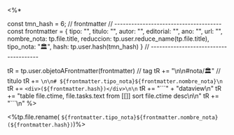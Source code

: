 

<%* 

const tmn_hash = 6;
// frontmatter
// --------------------------------------
const frontmatter = {
    tipo: "", 
    titulo: "", 
    autor: "",
    editorial: "",
    ano: "",
    url: "",
    nombre_nota: tp.file.title,
    reduccion: tp.user.reduce_name(tp.file.title),
    tipo_nota: "🏛️",
    hash: tp.user.hash(tmn_hash)
}
// --------------------------------------

tR = tp.user.objetoAFrontmatter(frontmatter)
// tag
tR += "\n\n#nota/🏛️"
// titulo
tR += `\n\n# ${frontmatter.tipo_nota}${frontmatter.nombre_nota}\n`
tR += `<div>(${frontmatter.hash})</div>\n\n`
tR += "\`\`\`" + "dataview\n"
tR += "table file.ctime, file.tasks.text from [[]] sort file.ctime desc\n\n"
tR += "\`\`\`\n"
%>


<%tp.file.rename( `${frontmatter.tipo_nota}${frontmatter.nombre_nota} (${frontmatter.hash})`)%>






